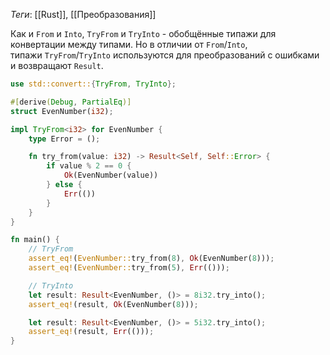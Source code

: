 
*Теги*: [[Rust]], [[Преобразования]]

Как и `From` и `Into`, `TryFrom` и `TryInto` - обобщённые типажи для конвертации между типами. Но в отличии от `From`/`Into`, типажи `TryFrom`/`TryInto` используются для преобразований с ошибками и возвращают `Result`.

```rust
use std::convert::{TryFrom, TryInto};

#[derive(Debug, PartialEq)]
struct EvenNumber(i32);

impl TryFrom<i32> for EvenNumber {
    type Error = ();

    fn try_from(value: i32) -> Result<Self, Self::Error> {
        if value % 2 == 0 {
            Ok(EvenNumber(value))
        } else {
            Err(())
        }
    }
}

fn main() {
    // TryFrom
    assert_eq!(EvenNumber::try_from(8), Ok(EvenNumber(8)));
    assert_eq!(EvenNumber::try_from(5), Err(()));

    // TryInto
    let result: Result<EvenNumber, ()> = 8i32.try_into();
    assert_eq!(result, Ok(EvenNumber(8)));

    let result: Result<EvenNumber, ()> = 5i32.try_into();
    assert_eq!(result, Err(()));
}
```

```rust

```

```rust

```
